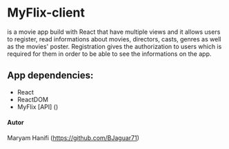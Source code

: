 # MyFlix-client 
is a movie app build with React that have multiple views and it allows users to register, read informations about movies, directors, casts, genres as well as the movies' poster. Registration gives the authorization to users which is required for them in order to be able to see the informations on the app.

## App dependencies: 
- React
- ReactDOM
- MyFlix [API] ()

#### Autor
Maryam Hanifi (https://github.com/BJaguar71)
